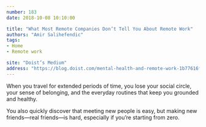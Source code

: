 ```yaml
---
number: 183
date: 2018-10-08 10:10:00

title: "What Most Remote Companies Don’t Tell You About Remote Work"
authors: "Amir Salihefendic"
tags:
- Home
- Remote work

site: "Doist’s Medium"
address: "https://blog.doist.com/mental-health-and-remote-work-1b77616f6945"
---
```


When you travel for extended periods of time, you lose your social circle, your sense of belonging, and the everyday routines that keep you grounded and healthy.

You also quickly discover that meeting new people is easy, but making new friends—real friends—is hard, especially if you’re starting from zero.
